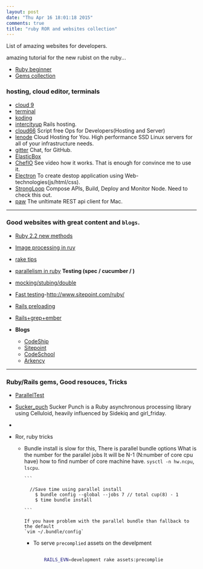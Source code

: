 ```yaml
---
layout: post
date: "Thu Apr 16 18:01:18 2015"
comments: true
title: "ruby ROR and websites collection"
---
```

 List of amazing websites for developers. 

amazing tutorial for the new rubist on the ruby...


- [Ruby beginner](http://www.sitepoint.com/ruby-ecosystem-new-rubyists/)
- [Gems collection](https://medium.com/@riklomas/my-favourite-ruby-gems-services-89fb47341c05)


### hosting, cloud editor, terminals
- [cloud 9](c9.io)
- [terminal](https://www.terminal.com/)
- [koding](https://koding.com/)
- [intercityup](https://intercityup.com/) Rails hosting.
- [cloud66](http://www.cloud66.com/) Script free Ops for Developers(Hosting and Server)
- [lenode](https://www.linode.com/) Cloud Hosting for You. High performance SSD Linux servers for all of your infrastructure needs.
-	[gitter](https://gitter.im) Chat, for GitHub.
-	[ElasticBox](https://elasticbox.com/)
-	[ChefIO](https://www.chef.io/) See video how it works. That is enough for convince me to use it.
- [Electron](http://electron.atom.io/) To create destop application using Web-technologies(js/html/css).
- [StrongLoop](https://strongloop.com/) Compose APIs, Build, Deploy and Monitor Node. Need to check this out.
- [paw](https://luckymarmot.com/paw) The unltimate REST api client for Mac.
---

### Good websites with great content and `blogs`.
- [Ruby 2.2 new methods](http://www.sitepoint.com/new-methods-ruby-2-2/)
- [Image processing in ruy](http://www.sitepoint.com/image-processing-rails/)
- [rake tips](https://github.com/ruby/rake)
- [parallelism in ruby](http://www.toptal.com/ruby/ruby-concurrency-and-parallelism-a-practical-primer)
	**Testing (spec / cucumber / )**
- [mocking/stubing/double](http://blog.codeship.com/rspec-stub-and-mock/)
- [Fast testing](http://blog.codeship.com/faster-rails-tests/)-http://www.sitepoint.com/ruby/
- [Rails preloading](http://blog.arkency.com/2013/12/rails4-preloading/)
- [Rails+grep+ember](https://devmynd.com/blog/2014-7-rails-ember-js-with-the-ember-cli-redux-part-1-the-api-and-cms-with-ruby-on-rails)

- **Blogs**
  * [CodeShip](http://blog.codeship.com/)
  * [Sitepoint](http://www.sitepoint.com/ruby/)
  * [CodeSchool](https://www.codeschool.com/blog/archive/)
  * [Arkency](http://blog.arkency.com/)

---

### Ruby/Rails gems, Good resouces, Tricks

- [ParallelTest](https://github.com/grosser/parallel_tests)
- [Sucker_puch](https://github.com/brandonhilkert/sucker_punch) Sucker Punch is a Ruby asynchronous processing library using Celluloid, heavily influenced by Sidekiq and girl_friday.
- []()

- Ror, ruby tricks
  * Bundle install is slow for this, There is parallel bundle options
	  What is the number for the parallel jobs 
		It will be N-1 (N:number of core cpu have)
		how to find number of core machine have.
		`sysctl -n hw.ncpu`, `lscpu`.

		```
			  
		  //Save time using parallel install
			$ bundle config --global --jobs 7 // total cup(8) - 1
			$ time bundle install

		```

		If you have problem with the parallel bundle than fallback to the default
		`vim ~/.bundle/config`

	* To serve `precomplied` assets on the develpment

		```sh
			
			RAILS_EVN=development rake assets:precomplie

		```
